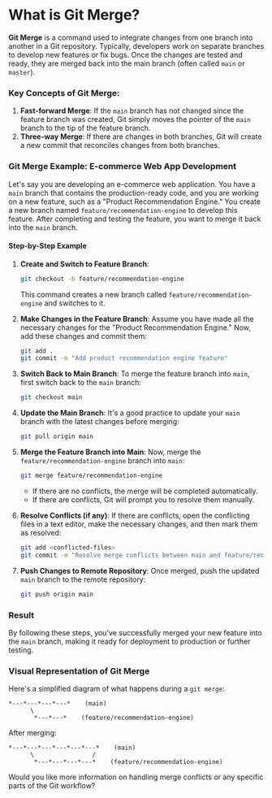 # What is Git Merge?

**Git Merge** is a command used to integrate changes from one branch into another in a Git repository. Typically, developers work on separate branches to develop new features or fix bugs. Once the changes are tested and ready, they are merged back into the main branch (often called `main` or `master`).

### Key Concepts of Git Merge:

1. **Fast-forward Merge**: If the `main` branch has not changed since the feature branch was created, Git simply moves the pointer of the `main` branch to the tip of the feature branch.
2. **Three-way Merge**: If there are changes in both branches, Git will create a new commit that reconciles changes from both branches.

### Git Merge Example: E-commerce Web App Development

Let's say you are developing an e-commerce web application. You have a `main` branch that contains the production-ready code, and you are working on a new feature, such as a "Product Recommendation Engine." You create a new branch named `feature/recommendation-engine` to develop this feature. After completing and testing the feature, you want to merge it back into the `main` branch.

#### Step-by-Step Example

1. **Create and Switch to Feature Branch**:
   ```sh
   git checkout -b feature/recommendation-engine
   ```
   This command creates a new branch called `feature/recommendation-engine` and switches to it.

2. **Make Changes in the Feature Branch**:
   Assume you have made all the necessary changes for the "Product Recommendation Engine." Now, add these changes and commit them:
   ```sh
   git add .
   git commit -m "Add product recommendation engine feature"
   ```

3. **Switch Back to Main Branch**:
   To merge the feature branch into `main`, first switch back to the `main` branch:
   ```sh
   git checkout main
   ```

4. **Update the Main Branch**:
   It's a good practice to update your `main` branch with the latest changes before merging:
   ```sh
   git pull origin main
   ```

5. **Merge the Feature Branch into Main**:
   Now, merge the `feature/recommendation-engine` branch into `main`:
   ```sh
   git merge feature/recommendation-engine
   ```
   - If there are no conflicts, the merge will be completed automatically.
   - If there are conflicts, Git will prompt you to resolve them manually.

6. **Resolve Conflicts (if any)**:
   If there are conflicts, open the conflicting files in a text editor, make the necessary changes, and then mark them as resolved:
   ```sh
   git add <conflicted-files>
   git commit -m "Resolve merge conflicts between main and feature/recommendation-engine"
   ```

7. **Push Changes to Remote Repository**:
   Once merged, push the updated `main` branch to the remote repository:
   ```sh
   git push origin main
   ```

### Result

By following these steps, you've successfully merged your new feature into the `main` branch, making it ready for deployment to production or further testing.

### Visual Representation of Git Merge

Here's a simplified diagram of what happens during a `git merge`:

```
*---*---*---*---*    (main)
      \
       *---*---*    (feature/recommendation-engine)
```

After merging:

```
*---*---*---*---*---*---*    (main)
      \                /
       *---*---*---*---*    (feature/recommendation-engine)
```

Would you like more information on handling merge conflicts or any specific parts of the Git workflow?